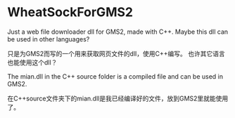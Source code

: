# WheatSockForGMS2

Just a web file downloader dll for GMS2, made with C++.
Maybe this dll can be used in other languages?

只是为GMS2而写的一个用来获取网页文件的dll，使用C++编写。
也许其它语言也能使用这个dll？

The mian.dll in the C++ source folder is a compiled file and can be used in GMS2.

在C++source文件夹下的mian.dll是我已经编译好的文件，放到GMS2里就能使用了。
